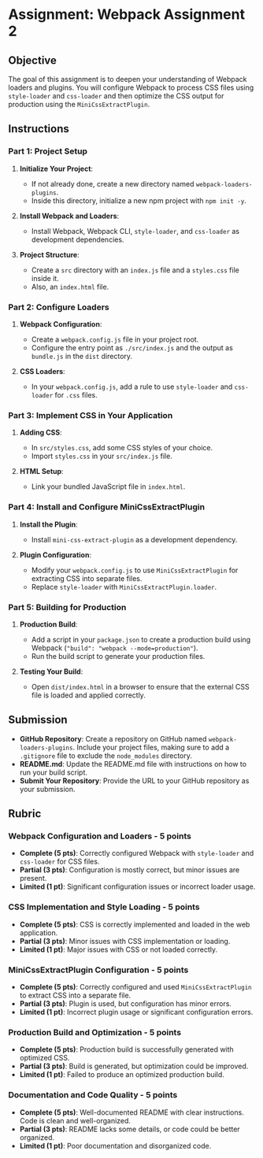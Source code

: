 # Assignment: Webpack Assignment 2

## Objective

The goal of this assignment is to deepen your understanding of Webpack loaders and plugins. You will configure Webpack to process CSS files using `style-loader` and `css-loader` and then optimize the CSS output for production using the `MiniCssExtractPlugin`.

## Instructions

### Part 1: Project Setup

1. **Initialize Your Project**:

   - If not already done, create a new directory named `webpack-loaders-plugins`.
   - Inside this directory, initialize a new npm project with `npm init -y`.

2. **Install Webpack and Loaders**:

   - Install Webpack, Webpack CLI, `style-loader`, and `css-loader` as development dependencies.

3. **Project Structure**:
   - Create a `src` directory with an `index.js` file and a `styles.css` file inside it.
   - Also, an `index.html` file.

### Part 2: Configure Loaders

1. **Webpack Configuration**:

   - Create a `webpack.config.js` file in your project root.
   - Configure the entry point as `./src/index.js` and the output as `bundle.js` in the `dist` directory.

2. **CSS Loaders**:
   - In your `webpack.config.js`, add a rule to use `style-loader` and `css-loader` for `.css` files.

### Part 3: Implement CSS in Your Application

1. **Adding CSS**:

   - In `src/styles.css`, add some CSS styles of your choice.
   - Import `styles.css` in your `src/index.js` file.

2. **HTML Setup**:
   - Link your bundled JavaScript file in `index.html`.

### Part 4: Install and Configure MiniCssExtractPlugin

1. **Install the Plugin**:

   - Install `mini-css-extract-plugin` as a development dependency.

2. **Plugin Configuration**:
   - Modify your `webpack.config.js` to use `MiniCssExtractPlugin` for extracting CSS into separate files.
   - Replace `style-loader` with `MiniCssExtractPlugin.loader`.

### Part 5: Building for Production

1. **Production Build**:

   - Add a script in your `package.json` to create a production build using Webpack (`"build": "webpack --mode=production"`).
   - Run the build script to generate your production files.

2. **Testing Your Build**:
   - Open `dist/index.html` in a browser to ensure that the external CSS file is loaded and applied correctly.

## Submission

- **GitHub Repository**: Create a repository on GitHub named `webpack-loaders-plugins`. Include your project files, making sure to add a `.gitignore` file to exclude the `node_modules` directory.
- **README.md**: Update the README.md file with instructions on how to run your build script.
- **Submit Your Repository**: Provide the URL to your GitHub repository as your submission.

## Rubric

### Webpack Configuration and Loaders - 5 points

- **Complete (5 pts)**: Correctly configured Webpack with `style-loader` and `css-loader` for CSS files.
- **Partial (3 pts)**: Configuration is mostly correct, but minor issues are present.
- **Limited (1 pt)**: Significant configuration issues or incorrect loader usage.

### CSS Implementation and Style Loading - 5 points

- **Complete (5 pts)**: CSS is correctly implemented and loaded in the web application.
- **Partial (3 pts)**: Minor issues with CSS implementation or loading.
- **Limited (1 pt)**: Major issues with CSS or not loaded correctly.

### MiniCssExtractPlugin Configuration - 5 points

- **Complete (5 pts)**: Correctly configured and used `MiniCssExtractPlugin` to extract CSS into a separate file.
- **Partial (3 pts)**: Plugin is used, but configuration has minor errors.
- **Limited (1 pt)**: Incorrect plugin usage or significant configuration errors.

### Production Build and Optimization - 5 points

- **Complete (5 pts)**: Production build is successfully generated with optimized CSS.
- **Partial (3 pts)**: Build is generated, but optimization could be improved.
- **Limited (1 pt)**: Failed to produce an optimized production build.

### Documentation and Code Quality - 5 points

- **Complete (5 pts)**: Well-documented README with clear instructions. Code is clean and well-organized.
- **Partial (3 pts)**: README lacks some details, or code could be better organized.
- **Limited (1 pt)**: Poor documentation and disorganized code.
